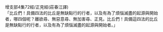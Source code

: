 增支部4集72經/正見經(莊春江譯)  
「比丘們！具備四法的比丘是無缺點行的行者，以及有為了煩惱滅盡的起源與開始者，哪四個呢？離欲尋、無惡意尋、無加害尋、正見。比丘們！具備這四法的比丘是無缺點行的行者，以及有為了煩惱滅盡的起源與開始者。」  
  
  
